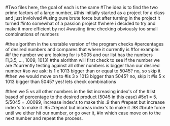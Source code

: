 #Two files here, the goal of each is the same
#The idea is to find the two prime factors of a large number, 
#this initially started as a project for a class and just invlolved
#using pure brute force but after turning in the project it turned
#into somewhat of a passion project
#where i decided to try and make it more efficient by not 
#wasting time checking obviously too small combinations of numbers

#the algorithm in the unstable version of the program checks 
#percentages of desired numbers and compares that where it currently is
#for example:
#if the number we are looking for is 5005 and our list has the numbers [1,3,5, ..., 1009, 1013]
#the alorithm will first check to see if the number we are 
#currently testing against all other numbers is bigger than our desired number
#so we ask: is 1 x 1013 bigger than or equal to 5045? no, so skip it
#then we would move on to
#is 3 x 1013 bigger than 5045? no, skip it
#is 5 x 1013 bigger than 5045? yes! lets check combinations

#then we 5 vs all other numbers in the list increasing index's of the 
#list based of percentage to the desired product (5045 in this case)
#5x1 = 5. 5/5045 = .00099, increase index's to make this .9 then
#repeat but increase index's to make it .95
#repeat but increas index's to make it .98
#brute force until we either hit our number, or go over it, 
#in which case move on to the next number and repeat the process.
